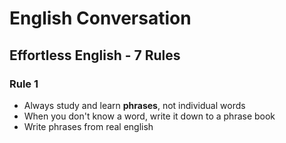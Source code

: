 # English Conversation

## Effortless English - 7 Rules

### Rule 1

- Always study and learn **phrases**, not individual words
- When you don't know a word, write it down to a phrase book
- Write phrases from real english